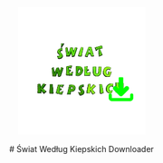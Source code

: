 <p align="center">
  <img src="https://github.com/simswaper/SwiatWedlugKiepskich_Downloader/blob/main/img/logo.png?raw=true" />
</p>
<center># Świat Według Kiepskich Downloader</center>
